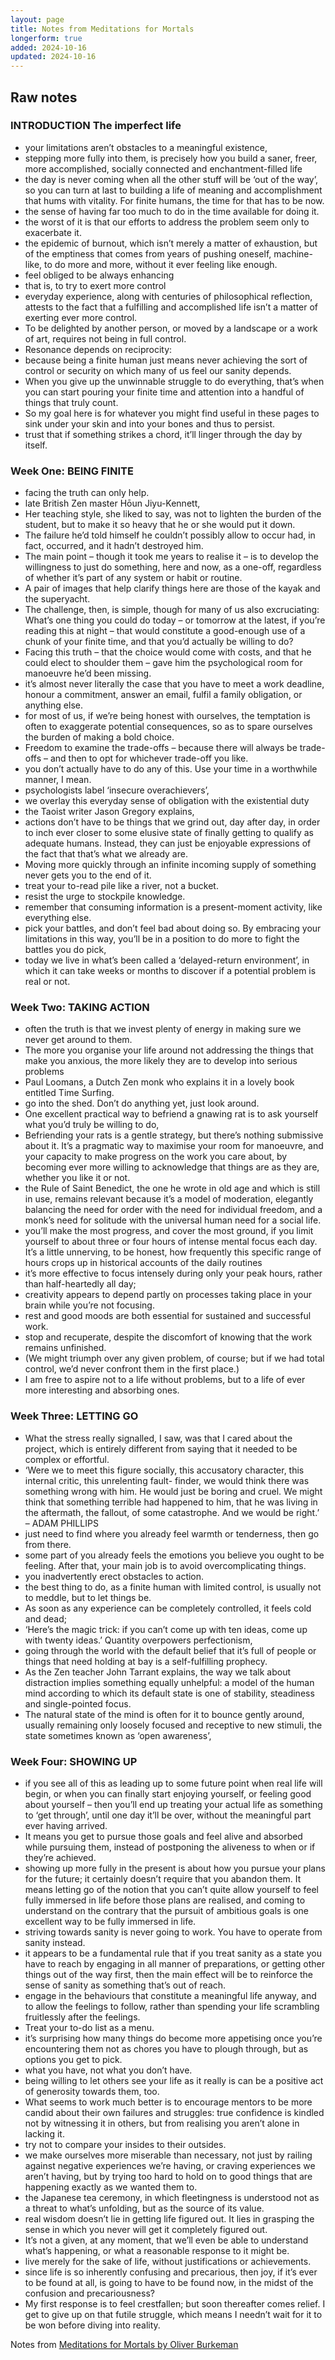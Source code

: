 ```yaml
---
layout: page
title: Notes from Meditations for Mortals 
longerform: true
added: 2024-10-16
updated: 2024-10-16
---
```




## Raw notes

### INTRODUCTION The imperfect life

- your limitations aren’t obstacles to a meaningful existence,
- stepping more fully into them, is precisely how you build a saner, freer, more accomplished, socially connected and enchantment-filled life
- the day is never coming when all the other stuff will be ‘out of the way’, so you can turn at last to building a life of meaning and accomplishment that hums with vitality. For finite humans, the time for that has to be now.
- the sense of having far too much to do in the time available for doing it.
- the worst of it is that our efforts to address the problem seem only to exacerbate it.
- the epidemic of burnout, which isn’t merely a matter of exhaustion, but of the emptiness that comes from years of pushing oneself, machine-like, to do more and more, without it ever feeling like enough.
- feel obliged to be always enhancing
- that is, to try to exert more control
- everyday experience, along with centuries of philosophical reflection, attests to the fact that a fulfilling and accomplished life isn’t a matter of exerting ever more control.
- To be delighted by another person, or moved by a landscape or a work of art, requires not being in full control.
- Resonance depends on reciprocity:
- because being a finite human just means never achieving the sort of control or security on which many of us feel our sanity depends.
- When you give up the unwinnable struggle to do everything, that’s when you can start pouring your finite time and attention into a handful of things that truly count.
- So my goal here is for whatever you might find useful in these pages to sink under your skin and into your bones and thus to persist.
- trust that if something strikes a chord, it’ll linger through the day by itself.

### Week One: BEING FINITE

- facing the truth can only help.
- late British Zen master Hōun Jiyu-Kennett,
- Her teaching style, she liked to say, was not to lighten the burden of the student, but to make it so heavy that he or she would put it down.
- The failure he’d told himself he couldn’t possibly allow to occur had, in fact, occurred, and it hadn’t destroyed him.
- The main point – though it took me years to realise it – is to develop the willingness to just do something, here and now, as a one-off, regardless of whether it’s part of any system or habit or routine.
- A pair of images that help clarify things here are those of the kayak and the superyacht.
- The challenge, then, is simple, though for many of us also excruciating: What’s one thing you could do today – or tomorrow at the latest, if you’re reading this at night – that would constitute a good-enough use of a chunk of your finite time, and that you’d actually be willing to do?
- Facing this truth – that the choice would come with costs, and that he could elect to shoulder them – gave him the psychological room for manoeuvre he’d been missing.
- it’s almost never literally the case that you have to meet a work deadline, honour a commitment, answer an email, fulfil a family obligation, or anything else.
- for most of us, if we’re being honest with ourselves, the temptation is often to exaggerate potential consequences, so as to spare ourselves the burden of making a bold choice.
- Freedom to examine the trade-offs – because there will always be trade-offs – and then to opt for whichever trade-off you like.
- you don’t actually have to do any of this. Use your time in a worthwhile manner, I mean.
- psychologists label ‘insecure overachievers’,
- we overlay this everyday sense of obligation with the existential duty
- the Taoist writer Jason Gregory explains,
- actions don’t have to be things that we grind out, day after day, in order to inch ever closer to some elusive state of finally getting to qualify as adequate humans. Instead, they can just be enjoyable expressions of the fact that that’s what we already are.
- Moving more quickly through an infinite incoming supply of something never gets you to the end of it.
- treat your to-read pile like a river, not a bucket.
- resist the urge to stockpile knowledge.
- remember that consuming information is a present-moment activity, like everything else.
- pick your battles, and don’t feel bad about doing so. By embracing your limitations in this way, you’ll be in a position to do more to fight the battles you do pick,
- today we live in what’s been called a ‘delayed-return environment’, in which it can take weeks or months to discover if a potential problem is real or not.

### Week Two: TAKING ACTION

- often the truth is that we invest plenty of energy in making sure we never get around to them.
- The more you organise your life around not addressing the things that make you anxious, the more likely they are to develop into serious problems
- Paul Loomans, a Dutch Zen monk who explains it in a lovely book entitled Time Surfing.
- go into the shed. Don’t do anything yet, just look around.
- One excellent practical way to befriend a gnawing rat is to ask yourself what you’d truly be willing to do,
- Befriending your rats is a gentle strategy, but there’s nothing submissive about it. It’s a pragmatic way to maximise your room for manoeuvre, and your capacity to make progress on the work you care about, by becoming ever more willing to acknowledge that things are as they are, whether you like it or not.
- the Rule of Saint Benedict, the one he wrote in old age and which is still in use, remains relevant because it’s a model of moderation, elegantly balancing the need for order with the need for individual freedom, and a monk’s need for solitude with the universal human need for a social life.
- you’ll make the most progress, and cover the most ground, if you limit yourself to about three or four hours of intense mental focus each day. It’s a little unnerving, to be honest, how frequently this specific range of hours crops up in historical accounts of the daily routines
- it’s more effective to focus intensely during only your peak hours, rather than half-heartedly all day;
- creativity appears to depend partly on processes taking place in your brain while you’re not focusing.
- rest and good moods are both essential for sustained and successful work.
- stop and recuperate, despite the discomfort of knowing that the work remains unfinished.
- (We might triumph over any given problem, of course; but if we had total control, we’d never confront them in the first place.)
- I am free to aspire not to a life without problems, but to a life of ever more interesting and absorbing ones.

### Week Three: LETTING GO

- What the stress really signalled, I saw, was that I cared about the project, which is entirely different from saying that it needed to be complex or effortful.
- ‘Were we to meet this figure socially, this accusatory character, this internal critic, this unrelenting fault- finder, we would think there was something wrong with him. He would just be boring and cruel. We might think that something terrible had happened to him, that he was living in the aftermath, the fallout, of some catastrophe. And we would be right.’ – ADAM PHILLIPS
- just need to find where you already feel warmth or tenderness, then go from there.
- some part of you already feels the emotions you believe you ought to be feeling. After that, your main job is to avoid overcomplicating things.
- you inadvertently erect obstacles to action.
- the best thing to do, as a finite human with limited control, is usually not to meddle, but to let things be.
- As soon as any experience can be completely controlled, it feels cold and dead;
- ‘Here’s the magic trick: if you can’t come up with ten ideas, come up with twenty ideas.’ Quantity overpowers perfectionism,
- going through the world with the default belief that it’s full of people or things that need holding at bay is a self-fulfilling prophecy.
- As the Zen teacher John Tarrant explains, the way we talk about distraction implies something equally unhelpful: a model of the human mind according to which its default state is one of stability, steadiness and single-pointed focus.
- The natural state of the mind is often for it to bounce gently around, usually remaining only loosely focused and receptive to new stimuli, the state sometimes known as ‘open awareness’,

### Week Four: SHOWING UP

- if you see all of this as leading up to some future point when real life will begin, or when you can finally start enjoying yourself, or feeling good about yourself – then you’ll end up treating your actual life as something to ‘get through’, until one day it’ll be over, without the meaningful part ever having arrived.
- It means you get to pursue those goals and feel alive and absorbed while pursuing them, instead of postponing the aliveness to when or if they’re achieved.
- showing up more fully in the present is about how you pursue your plans for the future; it certainly doesn’t require that you abandon them. It means letting go of the notion that you can’t quite allow yourself to feel fully immersed in life before those plans are realised, and coming to understand on the contrary that the pursuit of ambitious goals is one excellent way to be fully immersed in life.
- striving towards sanity is never going to work. You have to operate from sanity instead.
- it appears to be a fundamental rule that if you treat sanity as a state you have to reach by engaging in all manner of preparations, or getting other things out of the way first, then the main effect will be to reinforce the sense of sanity as something that’s out of reach.
- engage in the behaviours that constitute a meaningful life anyway, and to allow the feelings to follow, rather than spending your life scrambling fruitlessly after the feelings.
- Treat your to-do list as a menu.
- it’s surprising how many things do become more appetising once you’re encountering them not as chores you have to plough through, but as options you get to pick.
- what you have, not what you don’t have.
- being willing to let others see your life as it really is can be a positive act of generosity towards them, too.
- What seems to work much better is to encourage mentors to be more candid about their own failures and struggles: true confidence is kindled not by witnessing it in others, but from realising you aren’t alone in lacking it.
- try not to compare your insides to their outsides.
- we make ourselves more miserable than necessary, not just by railing against negative experiences we’re having, or craving experiences we aren’t having, but by trying too hard to hold on to good things that are happening exactly as we wanted them to.
- the Japanese tea ceremony, in which fleetingness is understood not as a threat to what’s unfolding, but as the source of its value.
- real wisdom doesn’t lie in getting life figured out. It lies in grasping the sense in which you never will get it completely figured out.
- It’s not a given, at any moment, that we’ll even be able to understand what’s happening, or what a reasonable response to it might be.
- live merely for the sake of life, without justifications or achievements.
- since life is so inherently confusing and precarious, then joy, if it’s ever to be found at all, is going to have to be found now, in the midst of the confusion and precariousness?
- My first response is to feel crestfallen; but soon thereafter comes relief. I get to give up on that futile struggle, which means I needn’t wait for it to be won before diving into reality.

Notes from [Meditations for Mortals by Oliver Burkeman](https://www.oliverburkeman.com/meditationsformortals)